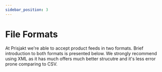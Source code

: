 ```yaml
---
sidebar_position: 3
---
```


# File Formats

At Prisjakt we're able to accept product feeds in two formats. Brief introduction to both formats is presented below. We strongly recommend using XML as it has much offers much better strucutre and it's less error prone comparing to CSV.
